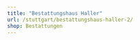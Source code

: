 ```yaml
---
title: "Bestattungshaus Haller"
url: /stuttgart/bestattungshaus-haller-2/
shop: Bestattungen
---
```

